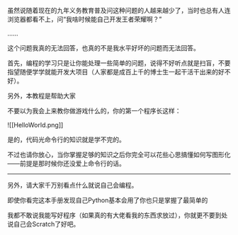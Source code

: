 虽然说随着现在的九年义务教育普及问这种问题的人越来越少了，当时也总有人连浏览器都看不上，问“我啥时候能自己开发王者荣耀啊？”

……

这个问题我真的无法回答，也真的不是我水平好坏的问题而无法回答。

首先，编程的学习只是让你能处理一些简单的问题，说得不好听点就是扫盲，不要指望随便学学就能开发大项目（人家都是成百上千的博士生一起干活干出来的好不好）。

另外，本教程是帮助大家

不要以为我会上来教你做游戏什么的，你的第一个程序长这样：

![[HelloWorld.png]]

是的，代码光命令行的知识就是学不完的。

不过也请你放心，当你掌握足够的知识之后你完全可以花些心思搞懂如何写图形化——前提是那时候你还没爱上命令行的话。

---

另外，请大家千万别看点什么就说自己会编程。

即使你看完这本手册发现自己Python基本会用了你也只是掌握了最简单的

我都不敢说我能写好程序（如果真的有大佬看我的东西求放过），你就更不要到处说自己会Scratch了好吧。